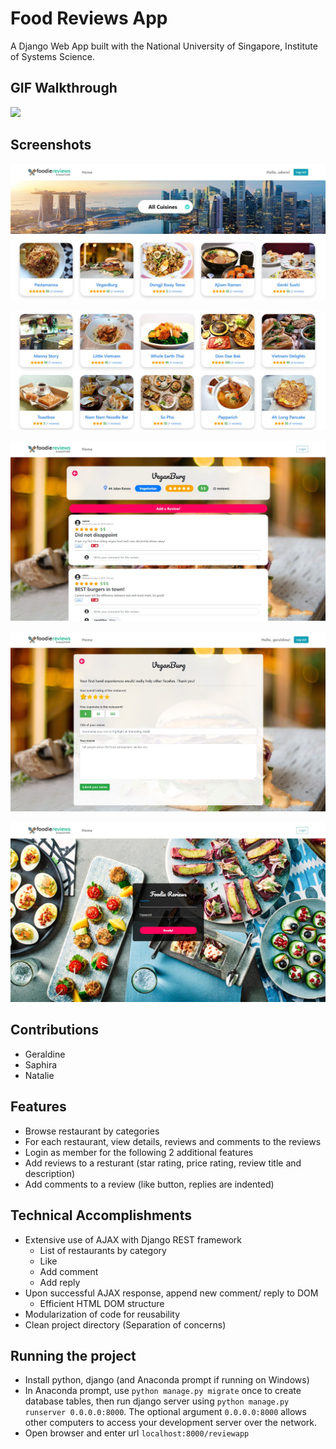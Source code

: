 # Food Reviews App
A Django Web App built with the National University of Singapore, Institute of Systems Science. 

## GIF Walkthrough
![](foodiereviews/reviewapp/static/reviewapp/images/overall.gif)

## Screenshots
![](foodiereviews/reviewapp/static/reviewapp/images/screenshot1A.jpg)

![](foodiereviews/reviewapp/static/reviewapp/images/screenshot2A.jpg)

![](foodiereviews/reviewapp/static/reviewapp/images/screenshot3.jpg)

![](foodiereviews/reviewapp/static/reviewapp/images/screenshot4.jpg)

![](foodiereviews/reviewapp/static/reviewapp/images/screenshot5.jpg)

## Contributions
- Geraldine
- Saphira
- Natalie

## Features
- Browse restaurant by categories
- For each restaurant, view details, reviews and comments to the reviews 
- Login as member for the following 2 additional features
- Add reviews to a resturant (star rating, price rating, review title and description)
- Add comments to a review (like button, replies are indented)

## Technical Accomplishments
* Extensive use of AJAX with Django REST framework
    * List of restaurants by category
    * Like
    * Add comment
    * Add reply
* Upon successful AJAX response, append new comment/ reply to DOM
    * Efficient HTML DOM structure
* Modularization of code for reusability
* Clean project directory (Separation of concerns)

## Running the project
- Install python, django (and Anaconda prompt if running on Windows)
- In Anaconda prompt, use `python manage.py migrate` once to create database tables, then run django server using `python manage.py runserver 0.0.0.0:8000`. The optional argument `0.0.0.0:8000` allows other computers to access your development server over the network.
- Open browser and enter url `localhost:8000/reviewapp`
